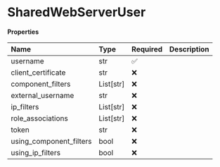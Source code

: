 # SharedWebServerUser

**Properties**

| Name                    | Type      | Required | Description |
| :---------------------- | :-------- | :------- | :---------- |
| username                | str       | ✅       |             |
| client_certificate      | str       | ❌       |             |
| component_filters       | List[str] | ❌       |             |
| external_username       | str       | ❌       |             |
| ip_filters              | List[str] | ❌       |             |
| role_associations       | List[str] | ❌       |             |
| token                   | str       | ❌       |             |
| using_component_filters | bool      | ❌       |             |
| using_ip_filters        | bool      | ❌       |             |


